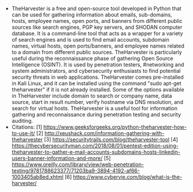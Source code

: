 - TheHarvester is a free and open-source tool developed in Python that can be used for gathering information about emails, sub-domains, hosts, employee names, open ports, and banners from different public sources like search engines, PGP key servers, and SHODAN computer database. It is a command-line tool that acts as a wrapper for a variety of search engines and is used to find email accounts, subdomain names, virtual hosts, open ports/banners, and employee names related to a domain from different public sources. TheHarvester is particularly useful during the reconnaissance phase of gathering Open Source Intelligence (OSINT). It is used by penetration testers, #networking and system administrators, and cybersecurity enthusiasts to find potential security threats in web applications. TheHarvester comes pre-installed in Kali Linux, and it can be installed using the command "sudo apt-get theharvester" if it is not already installed. Some of the options available in TheHarvester include domain to search or company name, data source, start in result number, verify hostname via DNS resolution, and search for virtual hosts. TheHarvester is a useful tool for information gathering and reconnaissance during penetration testing and security auditing.
- Citations:
  [1] https://www.geeksforgeeks.org/python-theharvester-how-to-use-it/
  [2] http://xeushack.com/information-gathering-with-theharvester
  [3] https://securitytrails.com/blog/theharvester-tool
  [4] https://thecybersecurityman.com/2018/08/01/pentest-edition-using-theharvester-to-gather-e-mail-accounts-subdomains-hosts-linkedin-users-banner-information-and-more/
  [5] https://www.oreilly.com/library/view/web-penetration-testing/9781788623377/71203ba9-3894-4192-af66-1003405ab8ed.xhtml
  [6] https://www.cybervie.com/blog/what-is-the-harvester/